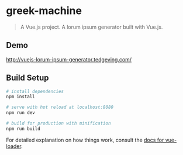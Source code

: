# greek-machine

> A Vue.js project.
> A lorum ipsum generator built with Vue.js.

## Demo
http://vuejs-lorum-ipsum-generator.tedgeving.com/

## Build Setup

``` bash
# install dependencies
npm install

# serve with hot reload at localhost:8080
npm run dev

# build for production with minification
npm run build
```

For detailed explanation on how things work, consult the [docs for vue-loader](http://vuejs.github.io/vue-loader).
